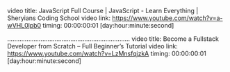 video title: JavaScript Full Course | JavaScript - Learn Everything | Sheryians Coding School
video link: https://www.youtube.com/watch?v=a-wVHL0lpb0
timing: 00:00:00:01 [day:hour:minute:second]

......................................................................
video title: Become a Fullstack Developer from Scratch – Full Beginner’s Tutorial
video link: https://www.youtube.com/watch?v=LzMnsfqjzkA
timing: 00:00:00:01 [day:hour:minute:second]
